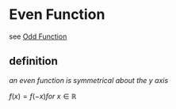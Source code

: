 # Even Function

see [Odd Function](Odd%20Function%20f725ec92250f430b9982629b75f7860a.md)

## definition

*an even function is symmetrical about the y axis*

$f(x) = f(-x) for\ x \in \mathbb{R}$
